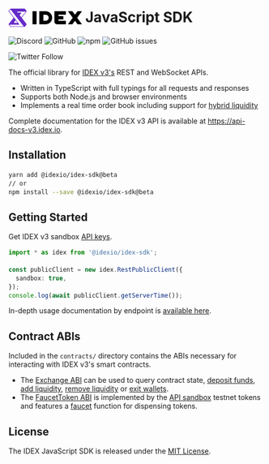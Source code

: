 <!-- markdownlint-disable MD033 -->
# <img src="assets/logo.png" alt="IDEX" height="36px" valign="top"> JavaScript SDK

![Discord](https://img.shields.io/discord/455246457465733130?label=Discord&style=flat-square)
![GitHub](https://img.shields.io/github/license/idexio/idex-sdk-js?style=flat-square)
![npm](https://img.shields.io/npm/v/@idexio/idex-sdk?style=flat-square)
![GitHub issues](https://img.shields.io/github/issues/idexio/idex-sdk-js?style=flat-square)


![Twitter Follow](https://img.shields.io/twitter/follow/idexio?style=social)


The official library for [IDEX v3's](https://idex.io) REST and WebSocket APIs.

- Written in TypeScript with full typings for all requests and responses
- Supports both Node.js and browser environments
- Implements a real time order book including support for [hybrid liquidity](https://api-docs-v3.idex.io/#hybrid-liquidity)

Complete documentation for the IDEX v3 API is available at https://api-docs-v3.idex.io.

## Installation

```bash
yarn add @idexio/idex-sdk@beta
// or
npm install --save @idexio/idex-sdk@beta
```

## Getting Started

Get IDEX v3 sandbox [API keys](https://api-docs-v3.idex.io/#sandbox).

```typescript
import * as idex from '@idexio/idex-sdk';

const publicClient = new idex.RestPublicClient({
  sandbox: true,
});
console.log(await publicClient.getServerTime());
```

In-depth usage documentation by endpoint is [available here](API.md).

## Contract ABIs

Included in the `contracts/` directory contains the ABIs necessary for interacting with IDEX v3's smart contracts.

- The [Exchange ABI](contracts/Exchange.abi.json) can be used to query contract state, [deposit funds](https://api-docs-v3.idex.io/#deposit-funds), [add liquidity](https://api-docs-v3.idex.io/#add-liquidity-via-smart-contract-function-call), [remove liquidity](https://api-docs-v3.idex.io/#remove-liquidity-via-smart-contract-function-call) or [exit wallets](https://api-docs-v3.idex.io/#exit-wallet).
- The [FaucetToken ABI](contracts/FaucetToken.abi.json) is implemented by the [API sandbox](https://api-docs-v3.idex.io/#sandbox) testnet tokens and features a [faucet](https://api-docs-v3.idex.io/#faucets)
function for dispensing tokens.

## License

The IDEX JavaScript SDK is released under the [MIT License](https://opensource.org/licenses/MIT).
